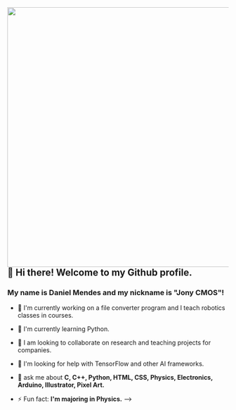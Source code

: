 <img align="right" height="590em" src="![Profile](https://user-images.githubusercontent.com/74942522/146465734-04ddc936-26ab-4559-a534-716efd22678f.jpg)"/>

## 👋 Hi there! Welcome to my Github profile.
### My name is Daniel Mendes and my nickname is "Jony CMOS"!

- 🔭 I'm currently working on a file converter program and I teach robotics classes in courses.

- 🌱 I'm currently learning Python.

- 👯 I am looking to collaborate on research and teaching projects for companies.

- 🤔 I'm looking for help with TensorFlow and other AI frameworks.

- 💬 ask me about **C, C++, Python, HTML, CSS, Physics, Electronics, Arduino, Illustrator, Pixel Art.**

- ⚡ Fun fact: **I'm majoring in Physics.**
-->
